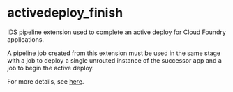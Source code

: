 # activedeploy_finish

IDS pipeline extension used to complete an active deploy for Cloud Foundry applications.

A pipeline job created from this extension must be used in the same stage with a job to deploy a single unrouted instance 
of the successor app and a job to begin the active deploy.

For more details, see [here](https://hub.jazz.net/docs/deploy_ext/).